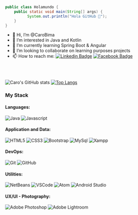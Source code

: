 ```java
public class Holamundo {
    public static void main(String[] args) {
          System.out.println("Hola GitHub 👋");  
    }
}
```



- 👋 Hi, I’m @CaroBima
- 👀 I’m interested in Java and Kotlin
- 🌱 I’m currently learning Spring Boot & Angular 
- 💞️ I’m looking to collaborate on learning purposes projects
- 📫 How to reach me:  [![Linkedin Badge](https://img.shields.io/badge/-LinkedIn-blue?style=flat-square&logo=Linkedin&logoColor=white&link=https://www.linkedin.com/in/carobima)](https://www.linkedin.com/in/carobima)  [![Facebook Badge](https://img.shields.io/badge/-Facebook-blue?style=flat-square&logo=Facebook&logoColor=white&link=https://www.facebook.com/carobima)](https://www.facebook.com/carobima)

<br><br>



![Caro's GitHub stats](https://github-readme-stats.vercel.app/api?username=carobima&theme=darcula&show_icons=true) [![Top Langs](https://github-readme-stats.vercel.app/api/top-langs/?username=carobima&layout=compact)](https://github.com/carobima/github-readme-stats)




### My Stack

#### Languages:

![Java](https://img.shields.io/badge/-Java-6EBF20?style=flat&logo=java&logoColor=white)
![Javascript](https://img.shields.io/badge/-JavaScript-EDD222?style=flat&logo=javascript&logoColor=white)

#### Application and Data:
![HTML5](https://img.shields.io/badge/-HTML5-E34F26?style=flat&logo=html5&logoColor=white)
![CSS3](https://img.shields.io/badge/-CSS3-1572B6?style=flat&logo=css3)
![Bootstrap](https://img.shields.io/badge/bootstrap-%23563D7C.svg?style=flat&logo=bootstrap&logoColor=white)
![MySql](http://img.shields.io/badge/-MySql-51CBF2?style=flat&logo=mysql&logoColor=white)
![Xampp](http://img.shields.io/badge/-Xampp-FF9A00?style=flat&logo=xampp&logoColor=white)

#### DevOps:
![Git](https://img.shields.io/badge/-Git-F05032?style=flat&logo=git&logoColor=white)
![GitHub](https://img.shields.io/badge/-Github-181717?style=flat&logo=github&logoColor=white)

#### Utilities:
![NetBeans](https://img.shields.io/badge/NetBeansIDE-1B6AC6.svg?style=flat&logo=apache-netbeans-ide&logoColor=white")
![VSCode](https://img.shields.io/badge/-VSCode-007ACC?style=flat&logo=visual-studio-code&logoColor=white)
![Atom](https://img.shields.io/badge/Atom-%2366595C.svg?style=flat&logo=atom&logoColor=white")
![Android Studio](https://img.shields.io/badge/-Android%20Studio-3DDC84?style=flat&logo=android-studio&logoColor=white)

#### UX/UI - Photography:
![Adobe Photoshop](https://img.shields.io/badge/-Photoshop-31A8FF?style=flat&logo=adobe-photoshop&logoColor=white)
![Adobe Lightroom](https://img.shields.io/badge/-Lightroom-007ACC?style=flat&logo=adobe-lightroom&logoColor=white)


<!---
CaroBima/CaroBima is a ✨ special ✨ repository because its `README.md` (this file) appears on your GitHub profile.
You can click the Preview link to take a look at your changes.
--->
